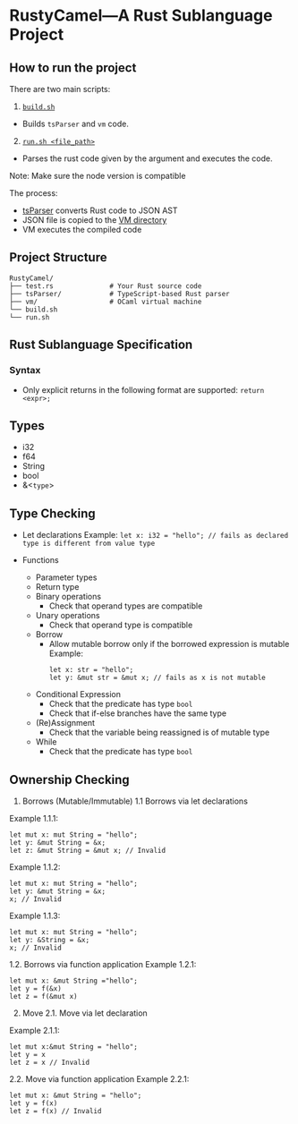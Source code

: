 # RustyCamel—A Rust Sublanguage Project

## How to run the project
There are two main scripts: 
1. [`build.sh`](/build.sh)
- Builds `tsParser` and `vm` code. 
2. [`run.sh <file_path>`](/run.sh)
- Parses the rust code given by the argument and executes the code.

Note: Make sure the node version is compatible

The process:
- [tsParser](./tsParser/) converts Rust code to JSON AST
- JSON file is copied to the [VM directory](./vm/)
- VM executes the compiled code

## Project Structure
```
RustyCamel/
├── test.rs              # Your Rust source code
├── tsParser/            # TypeScript-based Rust parser
├── vm/                  # OCaml virtual machine
└── build.sh 
└── run.sh 
```

## Rust Sublanguage Specification
### Syntax
- Only explicit returns in the following format are supported:
`return <expr>;`

## Types
- i32
- f64
- String
- bool
- &<`type`>

## Type Checking
- Let declarations
Example: 
`let x: i32 = "hello"; // fails as declared type is different from value type`

- Functions
  - Parameter types
  - Return type
  - Binary operations
    - Check that operand types are compatible
  - Unary operations
    - Check that operand type is compatible
  - Borrow 
    - Allow mutable borrow only if the borrowed expression is mutable
      Example: 
      ```
      let x: str = "hello";
      let y: &mut str = &mut x; // fails as x is not mutable
      ```
  - Conditional Expression
    - Check that the predicate has type `bool`
    - Check that if-else branches have the same type
  - (Re)Assignment
    - Check that the variable being reassigned is of mutable type
  - While
    - Check that the predicate has type `bool`






## Ownership Checking
1. Borrows (Mutable/Immutable)
  1.1 Borrows via let declarations

  Example 1.1.1: 
  ```
  let mut x: mut String = "hello";
  let y: &mut String = &x;
  let z: &mut String = &mut x; // Invalid
  ```
  
  Example 1.1.2: 
  ```
  let mut x: mut String = "hello";
  let y: &mut String = &x;
  x; // Invalid
  ```

  Example 1.1.3:
  ```
  let mut x: mut String = "hello";
  let y: &String = &x;
  x; // Invalid
  ```

  1.2. Borrows via function application
  Example 1.2.1:
  ```
  let mut x: &mut String ="hello";
  let y = f(&x)
  let z = f(&mut x)
  ```
2. Move
  2.1. Move via let declaration

  Example 2.1.1:
  ```
  let mut x:&mut String = "hello";
  let y = x
  let z = x // Invalid
  ```
  2.2. Move via function application
  Example 2.2.1: 
  ```
  let mut x: &mut String = "hello";
  let y = f(x)
  let z = f(x) // Invalid
  ```